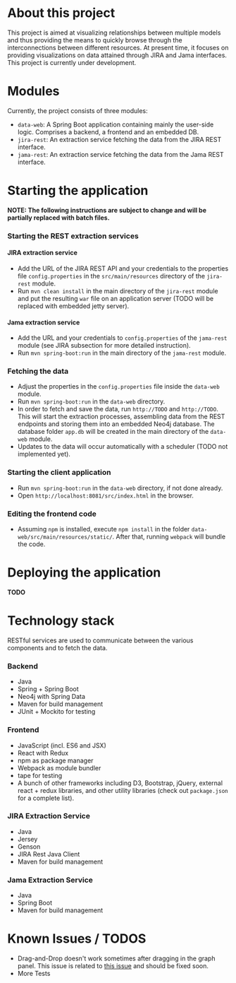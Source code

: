# About this project
This project is aimed at visualizing relationships between multiple models and thus providing the means to quickly browse through the interconnections between different resources. At present time, it focuses on providing visualizations on data attained through JIRA and Jama interfaces. This project is currently under development.

# Modules
Currently, the project consists of three modules:
- `data-web`: A Spring Boot application containing mainly the user-side logic. Comprises a backend, a frontend and an embedded DB.
- `jira-rest`: An extraction service fetching the data from the JIRA REST interface.
- `jama-rest`: An extraction service fetching the data from the Jama REST interface.

# Starting the application
**NOTE: The following instructions are subject to change and will be partially replaced with batch files.**
### Starting the REST extraction services
#### JIRA extraction service
- Add the URL of the JIRA REST API and your credentials to the properties file `config.properties` in the `src/main/resources` directory of the `jira-rest` module.
- Run `mvn clean install` in the main directory of the `jira-rest` module and put the resulting `war` file on an application server (TODO will be replaced with embedded jetty server).

#### Jama extraction service
- Add the URL and your credentials to `config.properties` of the `jama-rest` module (see JIRA subsection for more detailed instruction).
- Run `mvn spring-boot:run` in the main directory of the `jama-rest` module.

### Fetching the data
- Adjust the properties in the `config.properties` file inside the `data-web` module.
- Run `mvn spring-boot:run` in the `data-web` directory.
- In order to fetch and save the data, run `http://TODO` and `http://TODO`. This will start the extraction processes, assembling data from the REST endpoints and storing them into an embedded Neo4j database. The database folder `app.db` will be created in the main directory of the `data-web` module.
- Updates to the data will occur automatically with a scheduler (TODO not implemented yet).

### Starting the client application
- Run `mvn spring-boot:run` in the `data-web` directory, if not done already.
- Open `http://localhost:8081/src/index.html` in the browser.

### Editing the frontend code
- Assuming `npm` is installed, execute `npm install` in the folder `data-web/src/main/resources/static/`. After that, running `webpack` will bundle the code.

# Deploying the application
**TODO**

# Technology stack
RESTful services are used to communicate between the various components and to fetch the data.
### Backend
- Java
- Spring + Spring Boot
- Neo4j with Spring Data
- Maven for build management
- JUnit + Mockito for testing

### Frontend
- JavaScript (incl. ES6 and JSX)
- React with Redux
- npm as package manager
- Webpack as module bundler
- tape for testing
- A bunch of other frameworks including D3, Bootstrap, jQuery, external react + redux libraries, and other utility libraries (check out `package.json` for a complete list).

### JIRA Extraction Service
- Java
- Jersey
- Genson
- JIRA Rest Java Client
- Maven for build management

### Jama Extraction Service
- Java
- Spring Boot
- Maven for build management

# Known Issues / TODOS
- Drag-and-Drop doesn't work sometimes after dragging in the graph panel. This issue is related to [this issue](https://github.com/mbostock/d3/issues/2498) and should be fixed soon.
- More Tests
